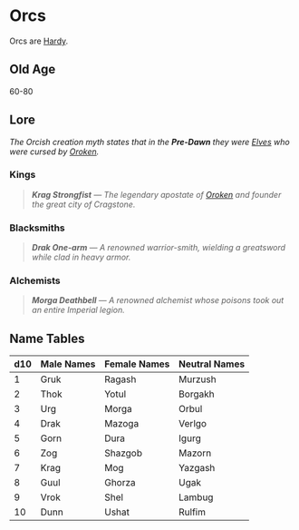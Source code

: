 # Orcs

Orcs are [Hardy](../Mechanical/Hardy.md).

## Old Age

60-80

## Lore

*The Orcish creation myth states that in the **Pre-Dawn** they were [Elves](Elves.md) who were cursed by [Oroken](../../../Resources%20for%20GMs/Mithrinian%20Pantheons/Lords%20of%20Oblivion/Oroken.md).*

### Kings

> ***Krag Strongfist*** — *The legendary apostate of [Oroken](../../../Resources%20for%20GMs/Mithrinian%20Pantheons/Lords%20of%20Oblivion/Oroken.md) and founder the great city of Cragstone.*

### Blacksmiths

> ***Drak One-arm*** — *A renowned warrior-smith, wielding a greatsword while clad in heavy armor.*

### Alchemists

> ***Morga Deathbell*** — *A renowned alchemist whose poisons took out an entire Imperial legion.*

## Name Tables

| d10 | Male Names | Female Names | Neutral Names |
| --- | ---------- | ------------ | ------------- |
| 1   | Gruk       | Ragash       | Murzush       |
| 2   | Thok       | Yotul        | Borgakh       |
| 3   | Urg        | Morga        | Orbul         |
| 4   | Drak       | Mazoga       | Verlgo        |
| 5   | Gorn       | Dura         | Igurg         |
| 6   | Zog        | Shazgob      | Mazorn        |
| 7   | Krag       | Mog          | Yazgash       |
| 8   | Guul       | Ghorza       | Ugak          |
| 9   | Vrok       | Shel         | Lambug        |
| 10  | Dunn       | Ushat        | Rulfim        |
